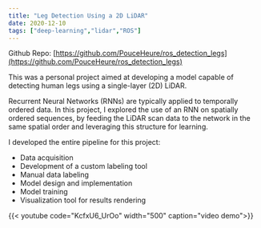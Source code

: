 ```yaml
---
title: "Leg Detection Using a 2D LiDAR"
date: 2020-12-10
tags: ["deep-learning","lidar","ROS"]
---
```


Github Repo: [https://github.com/PouceHeure/ros_detection_legs](https://github.com/PouceHeure/ros_detection_legs)

This was a personal project aimed at developing a model capable of detecting human legs using a single-layer (2D) LiDAR.

Recurrent Neural Networks (RNNs) are typically applied to temporally ordered data. In this project, I explored the use of an RNN on spatially ordered sequences, by feeding the LiDAR scan data to the network in the same spatial order and leveraging this structure for learning.

I developed the entire pipeline for this project:

- Data acquisition 
- Development of a custom labeling tool 
- Manual data labeling 
- Model design and implementation 
- Model training 
- Visualization tool for results rendering

{{< youtube code="KcfxU6_UrOo" width="500" caption="video demo">}}

